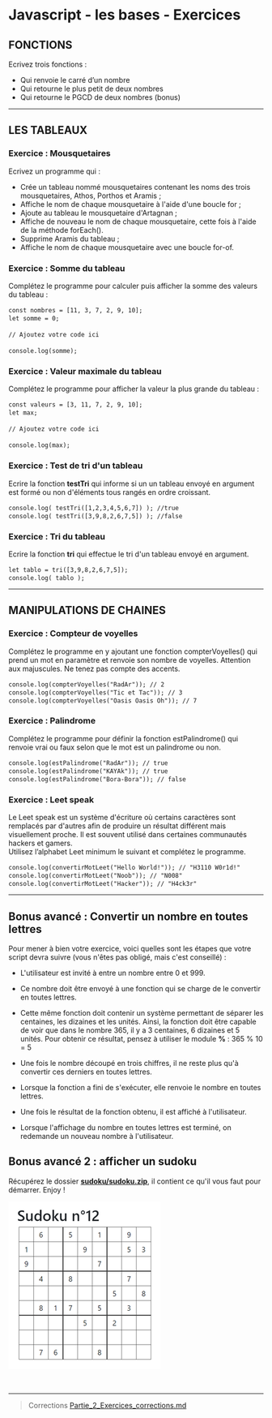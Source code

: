 # Javascript - les bases - Exercices

## FONCTIONS

Ecrivez trois fonctions :

- Qui renvoie le carré d’un nombre
- Qui retourne le plus petit de deux nombres
- Qui retourne le PGCD de deux nombres (bonus)

<hr/>

## LES TABLEAUX

### Exercice : Mousquetaires

Ecrivez un programme qui :

- Crée un tableau nommé mousquetaires contenant les noms des trois mousquetaires, Athos, Porthos et Aramis ;
- Affiche le nom de chaque mousquetaire à l'aide d'une boucle for ;
- Ajoute au tableau le mousquetaire d'Artagnan ;
- Affiche de nouveau le nom de chaque mousquetaire, cette fois à l'aide de la méthode forEach().
- Supprime Aramis du tableau ;
- Affiche le nom de chaque mousquetaire avec une boucle for-of.


### Exercice : Somme du tableau

Complétez le programme pour calculer puis afficher la somme des valeurs du tableau :

    const nombres = [11, 3, 7, 2, 9, 10];
    let somme = 0;

    // Ajoutez votre code ici

    console.log(somme);

### Exercice : Valeur maximale du tableau

Complétez le programme pour afficher la valeur la plus grande du tableau :

    const valeurs = [3, 11, 7, 2, 9, 10];
    let max;

    // Ajoutez votre code ici

    console.log(max);

### Exercice : Test de tri d'un tableau

Ecrire la fonction **testTri** qui informe si un un tableau envoyé en argument est formé ou non d'éléments tous rangés en ordre croissant.

    console.log( testTri([1,2,3,4,5,6,7]) ); //true
    console.log( testTri([3,9,8,2,6,7,5]) ); //false

### Exercice : Tri du tableau

Ecrire la fonction **tri** qui effectue le tri d'un tableau envoyé en argument.

    let tablo = tri([3,9,8,2,6,7,5]);
    console.log( tablo );

<hr/>

## MANIPULATIONS DE CHAINES

### Exercice : Compteur de voyelles

Complétez le programme en y ajoutant une fonction compterVoyelles() qui prend un mot en paramètre et renvoie son nombre de voyelles. Attention aux majuscules. Ne tenez pas compte des accents.

    console.log(compterVoyelles("RadAr")); // 2
    console.log(compterVoyelles("Tic et Tac")); // 3
    console.log(compterVoyelles("Oasis Oasis Oh")); // 7

### Exercice : Palindrome

Complétez le programme pour définir la fonction estPalindrome() qui renvoie vrai ou faux selon que le mot est un palindrome ou non.

    console.log(estPalindrome("RadAr")); // true
    console.log(estPalindrome("KAYAk")); // true
    console.log(estPalindrome("Bora-Bora")); // false

### Exercice : Leet speak

Le Leet speak est un système d'écriture où certains caractères sont remplacés par d'autres afin de produire un  résultat différent mais visuellement proche. Il est souvent utilisé dans certaines communautés hackers et gamers. <br/>
Utilisez l’alphabet Leet minimum le suivant et complétez le programme.

    console.log(convertirMotLeet("Hello World!")); // "H3110 W0r1d!"
    console.log(convertirMotLeet("Noob")); // "N008"
    console.log(convertirMotLeet("Hacker")); // "H4ck3r"

<hr/>

## Bonus avancé : Convertir un nombre en toutes lettres

Pour mener à bien votre exercice, voici quelles sont les étapes que votre script devra suivre (vous n'êtes pas obligé, mais c'est conseillé) :

- L'utilisateur est invité à entre un nombre entre 0 et 999.

- Ce nombre doit être envoyé à une fonction qui se charge de le convertir en toutes lettres.

- Cette même fonction doit contenir un système permettant de séparer les centaines, les dizaines et les unités. Ainsi, la fonction doit être capable de voir que dans le nombre 365, il y a 3 centaines, 6 dizaines et 5 unités. Pour obtenir ce résultat, pensez à utiliser le module **%** : 365 % 10 = 5

- Une fois le nombre découpé en trois chiffres, il ne reste plus qu'à convertir ces derniers en toutes lettres.

- Lorsque la fonction a fini de s'exécuter, elle renvoie le nombre en toutes lettres.

- Une fois le résultat de la fonction obtenu, il est affiché à l'utilisateur.

- Lorsque l'affichage du nombre en toutes lettres est terminé, on redemande un nouveau nombre à l'utilisateur.

## Bonus avancé 2 : afficher un sudoku

Récupérez le dossier **[sudoku/sudoku.zip](sudoku/sudoku.zip)**, il contient ce qu'il vous faut pour démarrer. Enjoy !

![sudoku/sudoku.png](sudoku/sudoku.png)

<br/>
<hr/>

> Corrections [Partie_2_Exercices_corrections.md](Partie_2_Exercices_corrections.md)
